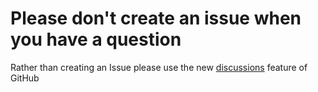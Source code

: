 # Please don't create an issue when you have a question
Rather than creating an Issue please use the new [discussions](https://github.com/rfennell/AzurePipelines/discussions/new) feature of GitHub
